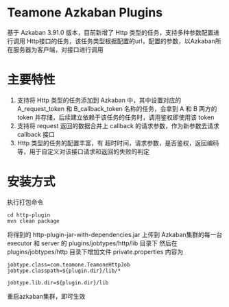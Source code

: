 # Teamone Azkaban Plugins
基于 Azkaban 3.91.0 版本，目前新增了 Http 类型的任务，支持多种参数配置进行调用 Http接口的任务，该任务类型根据配置的url，配置的参数，以Azkaban所在服务器为客户端，对接口进行调用

# 主要特性
1. 支持将 Http 类型的任务添加到 Azkaban 中，其中设置对应的 A_request_token 和 B_callback_token 名称的任务，会拿到 A 和 B 两方的 token 并存储，后续建立依赖于该任务的任务时，调用鉴权即使用该 token
2. 支持将 request 返回的数据合并上 callback 的请求参数，作为新参数去请求 callback 接口
3. Http 类型的任务的配置丰富，有 超时时间，请求参数，是否鉴权，返回编码等，用于自定义对该接口请求和返回的失败的判定 

# 安装方式
执行打包命令
```shell
cd http-plugin
mvn clean package
```

将得到的 http-plugin-jar-with-dependencies.jar 上传到 Azkaban集群的每一台 executor 和 server 的 plugins/jobtypes/http/lib 目录下
然后在 plugins/jobtypes/http 目录下增加文件 private.properties 
内容为 
```text
jobtype.class=com.teamone.TeamoneHttpJob
jobtype.classpath=${plugin.dir}/lib/*

jobtype.lib.dir=${plugin.dir}/lib
```

重启azkaban集群，即可生效